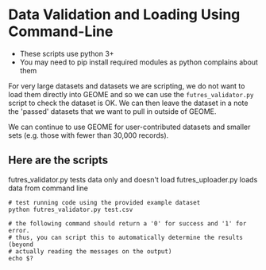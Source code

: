 # Data Validation and Loading Using Command-Line

 * These scripts use python 3+
 * You may need to pip install required modules as python complains about them

For very large datasets and datasets we are scripting, we do not want to load them directly into GEOME
and so we can use the ```futres_validator.py``` script to check the dataset is OK.  We can then leave the 
dataset in a note the 'passed' datasets that we want to pull in outside of GEOME.

We can continue to use GEOME for user-contributed datasets and smaller sets (e.g. those with fewer than 30,000 records).

## Here are the scripts
futres_validator.py tests data only and doesn't load
futres_uploader.py loads data from command line

```
# test running code using the provided example dataset
python futres_validator.py test.csv

# the following command should return a '0' for success and '1' for error.
# thus, you can script this to automatically determine the results (beyond
# actually reading the messages on the output)
echo $?
```

